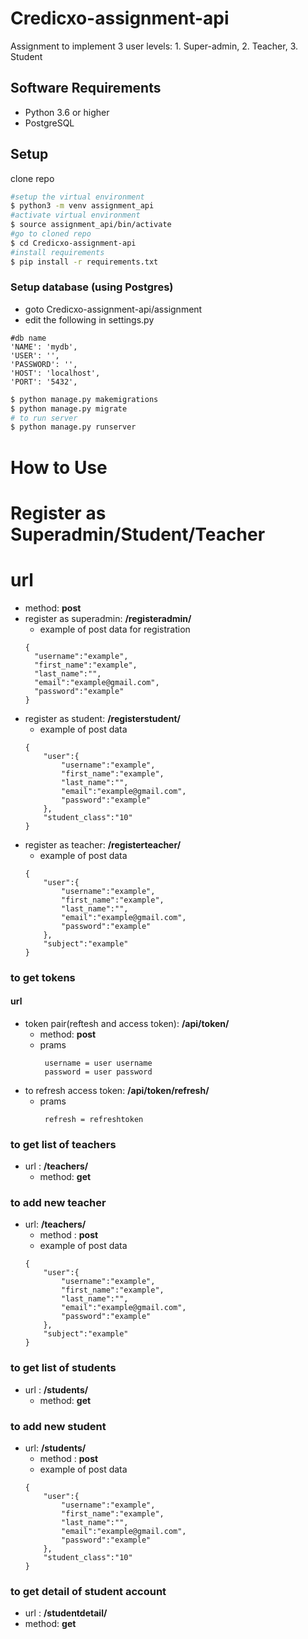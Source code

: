 # Credicxo-assignment-api
Assignment to implement 3 user levels: 1. Super-admin, 2. Teacher, 3. Student


## Software Requirements
- Python 3.6 or higher 
- PostgreSQL

## Setup
clone repo
```bash
#setup the virtual environment
$ python3 -m venv assignment_api
#activate virtual environment
$ source assignment_api/bin/activate
#go to cloned repo
$ cd Credicxo-assignment-api
#install requirements
$ pip install -r requirements.txt
```
### Setup database (using Postgres)
- goto Credicxo-assignment-api/assignment
- edit the following in settings.py 
```
#db name
'NAME': 'mydb',
'USER': '',
'PASSWORD': '',
'HOST': 'localhost',
'PORT': '5432',
```
```bash
$ python manage.py makemigrations
$ python manage.py migrate
# to run server
$ python manage.py runserver
```

# How to Use
# Register as Superadmin/Student/Teacher
# url 
* method: **post**
* register as superadmin:  **/registeradmin/**
  - example of post data for registration
  ```
  {
    "username":"example",
    "first_name":"example",
    "last_name":"",
    "email":"example@gmail.com",
    "password":"example"
  }
  ```
* register as student:  **/registerstudent/**
  - example of post data 
  ```
  {
      "user":{
          "username":"example",
          "first_name":"example",
          "last_name":"",
          "email":"example@gmail.com",
          "password":"example"
      },
      "student_class":"10"
  }

  ```
* register as teacher: **/registerteacher/**
  - example of post data 
  ```
  {
      "user":{
          "username":"example",
          "first_name":"example",
          "last_name":"",
          "email":"example@gmail.com",
          "password":"example"
      },
      "subject":"example"
  }
  ```

### to get tokens
#### url
  - token pair(reftesh and access token):  **/api/token/**
    - method: **post**
    - prams 
      ```
       username = user username
       password = user password
      ```
  - to refresh access token: **/api/token/refresh/**
    - prams 
      ```
       refresh = refreshtoken
      ```
### to get list of teachers
  - url : **/teachers/** 
    - method: **get**
### to add new teacher 
  - url: **/teachers/**
    - method : **post**
    - example of post data 
    ```
    {
        "user":{
            "username":"example",
            "first_name":"example",
            "last_name":"",
            "email":"example@gmail.com",
            "password":"example"
        },
        "subject":"example"
    }

    ```
### to get list of students
  - url : **/students/** 
    - method: **get**
### to add new student 
  - url: **/students/**
    - method : **post**
    - example of post data 
    ```
    {
        "user":{
            "username":"example",
            "first_name":"example",
            "last_name":"",
            "email":"example@gmail.com",
            "password":"example"
        },
        "student_class":"10"
    }

    ```
### to get detail of student account
  - url : **/studentdetail/**
  - method: **get**
